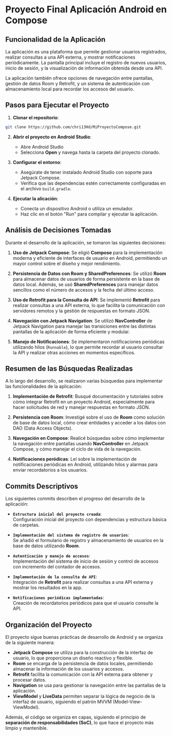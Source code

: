 # Proyecto Final Aplicación Android en Compose

## Funcionalidad de la Aplicación

La aplicación es una plataforma que permite gestionar usuarios registrados, realizar consultas a una API externa, y mostrar notificaciones periódicamente. La pantalla principal incluye el registro de nuevos usuarios, inicio de sesión, y la visualización de información obtenida desde una API.

La aplicación también ofrece opciones de navegación entre pantallas, gestión de datos Room y Retrofit, y un sistema de autenticación con almacenamiento local para recordar los accesos del usuario.

## Pasos para Ejecutar el Proyecto

1. **Clonar el repositorio**:
```bash
git clone https://github.com/chri13Hd/MiProyectoCompose.git
```
2. **Abrir el proyecto en Android Studio**:
    - Abre Android Studio
    - Selecciona **Open** y navega hasta la carpeta del proyecto clonado.

3. **Configurar el entorno**:
   - Asegúrate de tener instalado Android Studio con soporte para Jetpack Compose.
   - Verifica que las dependencias estén correctamente configuradas en el archivo `build.gradle`.

4. **Ejecutar la alicación**:
    - Conecta un dispositivo Android o utiliza un emulador.
    - Haz clic en el botón "Run" para compilar y ejecutar la aplicación.

## Análisis de Decisiones Tomadas

Durante el desarrollo de la aplicación, se tomaron las siguientes decisiones:

1. **Uso de Jetpack Compose**:
       Se eligió **Compose** para la implementación moderna y eficiente de interfaces de usuario en Android, permitiendo un mayor control sobre el diseño y mejor rendimiento.

2. **Persistencia de Datos con Room y SharedPreferences**:
       Se utilizó **Room** para almacenar datos de usuarios de forma persistente en la base de datos local. Además, se usó **SharedPreferences** para manejar datos sencillos como el número de accesos y la fecha del último acceso.

3. **Uso de Retrofit para la Consulta de API**:
   Se implementó **Retrofit** para realizar consultas a una API externa, lo que facilita la comunicación con servidores remotos y la gestión de respuestas en formato JSON.

4. **Navegación con Jetpack Navigation**:
   Se utilizó **NavController** de Jetpack Navigation para manejar las transiciones entre las distintas pantallas de la aplicación de forma eficiente y modular.

5. **Manejo de Notificaciones**:
   Se implementaron notificaciones periódicas utilizando hilos (`Runnable`), lo que permite recordar al usuario consultar la API y realizar otras acciones en momentos específicos.

## Resumen de las Búsquedas Realizadas

A lo largo del desarrollo, se realizaron varias búsquedas para implementar las funcionalidades de la aplicación:

1. **Implementación de Retrofit**:
   Busqué documentación y tutoriales sobre cómo integrar Retrofit en un proyecto Android, especialmente para hacer solicitudes de red y manejar respuestas en formato JSON.

2. **Persistencia con Room**:
   Investigé sobre el uso de **Room** como solución de base de datos local, cómo crear entidades y acceder a los datos con DAO (Data Access Objects).

3. **Navegación en Compose**:
   Realicé búsquedas sobre cómo implementar la navegación entre pantallas usando **NavController** en Jetpack Compose, y cómo manejar el ciclo de vida de la navegación.

4. **Notificaciones peródicas**:
   Leí sobre la implementación de notificaciones periódicas en Android, utilizando hilos y alarmas para enviar recordatorios a los usuarios.

## Commits Descriptivos

Los siguientes commits describen el progreso del desarrollo de la aplicación:

- **`Estructura inicial del proyecto creada`**:  
  Configuración inicial del proyecto con dependencias y estructura básica de carpetas.
  
- **`Implementación del sistema de registro de usuarios`**:  
  Se añadió el formulario de registro y almacenamiento de usuarios en la base de datos utilizando **Room**.
  
- **`Autenticación y manejo de accesos`**:  
  Implementación del sistema de inicio de sesión y control de accesos con incremento del contador de accesos.

- **`Implementación de la consulta de API`**:  
  Integración de **Retrofit** para realizar consultas a una API externa y mostrar los resultados en la app.
  
- **`Notificaciones periódicas implementadas`**:  
  Creación de recordatorios periódicos para que el usuario consulte la API.

## Organización del Proyecto

El proyecto sigue buenas prácticas de desarrollo de Android y se organiza de la siguiente manera:

- **Jetpack Compose** se utiliza para la construcción de la interfaz de usuario, lo que proporciona un diseño reactivo y flexible.
- **Room** se encarga de la persistencia de datos locales, permitiendo almacenar la información de los usuarios y accesos.
- **Retrofit** facilita la comunicación con la API externa para obtener y procesar datos.
- **Navigation** se usa para gestionar la navegación entre las pantallas de la aplicación.
- **ViewModel** y **LiveData** permiten separar la lógica de negocio de la interfaz de usuario, siguiendo el patrón MVVM (Model-View-ViewModel).

Además, el código se organiza en capas, siguiendo el principio de **separación de responsabilidades (SoC)**, lo que hace el proyecto más limpio y mantenible.
